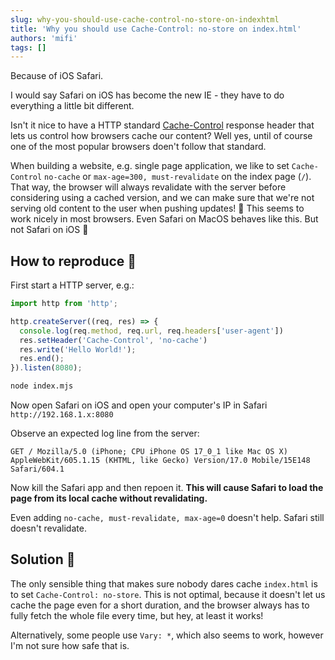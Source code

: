 ```yaml
---
slug: why-you-should-use-cache-control-no-store-on-indexhtml
title: 'Why you should use Cache-Control: no-store on index.html'
authors: 'mifi'
tags: []
---
```


Because of iOS Safari.

<!--truncate-->

I would say Safari on iOS has become the new IE - they have to do everything a little bit different.

Isn't it nice to have a HTTP standard [Cache-Control](https://developer.mozilla.org/en-US/docs/Web/HTTP/Headers/Cache-Control) response header that lets us control how browsers cache our content? Well yes, until of course one of the most popular browsers doen't follow that standard.

When building a website, e.g. single page application, we like to set `Cache-Control` `no-cache` or `max-age=300, must-revalidate` on the index page (`/`). That way, the browser will always revalidate with the server before considering using a cached version, and we can make sure that we're not serving old content to the user when pushing updates! 🙌 This seems to work nicely in most browsers. Even Safari on MacOS behaves like this. But not Safari on iOS 🤡

## How to reproduce 🤔

First start a HTTP server, e.g.:
```js
import http from 'http';

http.createServer((req, res) => {
  console.log(req.method, req.url, req.headers['user-agent'])
  res.setHeader('Cache-Control', 'no-cache')
  res.write('Hello World!');
  res.end();
}).listen(8080);
```

```bash
node index.mjs
```

Now open Safari on iOS and open your computer's IP in Safari `http://192.168.1.x:8080`

Observe an expected log line from the server:
```
GET / Mozilla/5.0 (iPhone; CPU iPhone OS 17_0_1 like Mac OS X) AppleWebKit/605.1.15 (KHTML, like Gecko) Version/17.0 Mobile/15E148 Safari/604.1
```

Now kill the Safari app and then repoen it. **This will cause Safari to load the page from its local cache without revalidating.**

Even adding `no-cache, must-revalidate, max-age=0` doesn't help. Safari still doesn't revalidate.

## Solution 🚀

The only sensible thing that makes sure nobody dares cache `index.html` is to set `Cache-Control: no-store`. This is not optimal, because it doesn't let us cache the page even for a short duration, and the browser always has to fully fetch the whole file every time, but hey, at least it works!

Alternatively, some people use `Vary: *`, which also seems to work, however I'm not sure how safe that is.
